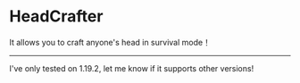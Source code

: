 # HeadCrafter
It allows you to craft anyone's head in survival mode！

---
I've only tested on 1.19.2, let me know if it supports other versions!
